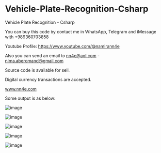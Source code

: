 # Vehicle-Plate-Recognition-Csharp
Vehicle Plate Recognition - Csharp

You can buy this code by contact me in WhatsApp, Telegram and iMessage with +989360703858

Youtube Profile: https://www.youtube.com/@namirann4e

Also you can send an email to nn4e@aol.com - nima.aberomand@gmail.com

Source code is available for sell.

Digital currency transactions are accepted.

www.nn4e.com

Some output is as below:

![image](https://github.com/user-attachments/assets/2e981f9d-48d3-4fde-b2b8-78ee7b69ac1f)

![image](https://github.com/user-attachments/assets/f5a449df-2ec0-4e14-abc9-c27d31e872b3)

![image](https://github.com/user-attachments/assets/e3866b43-f71e-4ec4-ab26-2fb0b8fbd649)

![image](https://github.com/user-attachments/assets/0e9c72a9-3919-485b-b6d1-7fb437ac05ce)

![image](https://github.com/user-attachments/assets/da7a1a83-7966-43d3-a766-9fc8d8a7aaa0)
